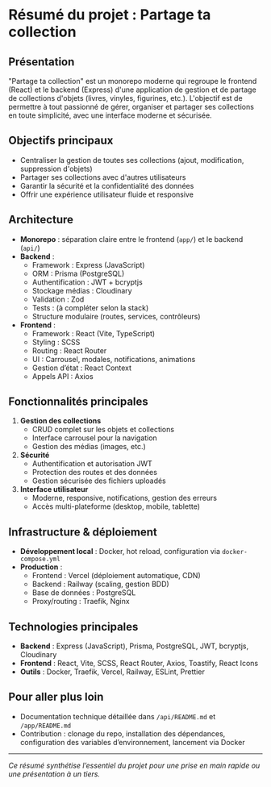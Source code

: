 # Résumé du projet : Partage ta collection

## Présentation

"Partage ta collection" est un monorepo moderne qui regroupe le frontend (React) et le backend (Express) d'une application de gestion et de partage de collections d'objets (livres, vinyles, figurines, etc.). L'objectif est de permettre à tout passionné de gérer, organiser et partager ses collections en toute simplicité, avec une interface moderne et sécurisée.

## Objectifs principaux
- Centraliser la gestion de toutes ses collections (ajout, modification, suppression d'objets)
- Partager ses collections avec d'autres utilisateurs
- Garantir la sécurité et la confidentialité des données
- Offrir une expérience utilisateur fluide et responsive

## Architecture

- **Monorepo** : séparation claire entre le frontend (`app/`) et le backend (`api/`)
- **Backend** :
  - Framework : Express (JavaScript)
  - ORM : Prisma (PostgreSQL)
  - Authentification : JWT + bcryptjs
  - Stockage médias : Cloudinary
  - Validation : Zod
  - Tests : (à compléter selon la stack)
  - Structure modulaire (routes, services, contrôleurs)
- **Frontend** :
  - Framework : React (Vite, TypeScript)
  - Styling : SCSS
  - Routing : React Router
  - UI : Carrousel, modales, notifications, animations
  - Gestion d’état : React Context
  - Appels API : Axios

## Fonctionnalités principales
1. **Gestion des collections**
   - CRUD complet sur les objets et collections
   - Interface carrousel pour la navigation
   - Gestion des médias (images, etc.)
2. **Sécurité**
   - Authentification et autorisation JWT
   - Protection des routes et des données
   - Gestion sécurisée des fichiers uploadés
3. **Interface utilisateur**
   - Moderne, responsive, notifications, gestion des erreurs
   - Accès multi-plateforme (desktop, mobile, tablette)
   
## Infrastructure & déploiement
- **Développement local** : Docker, hot reload, configuration via `docker-compose.yml`
- **Production** :
  - Frontend : Vercel (déploiement automatique, CDN)
  - Backend : Railway (scaling, gestion BDD)
  - Base de données : PostgreSQL
  - Proxy/routing : Traefik, Nginx

## Technologies principales
- **Backend** : Express (JavaScript), Prisma, PostgreSQL, JWT, bcryptjs, Cloudinary
- **Frontend** : React, Vite, SCSS, React Router, Axios, Toastify, React Icons
- **Outils** : Docker, Traefik, Vercel, Railway, ESLint, Prettier

## Pour aller plus loin
- Documentation technique détaillée dans `/api/README.md` et `/app/README.md`
- Contribution : clonage du repo, installation des dépendances, configuration des variables d’environnement, lancement via Docker

---

*Ce résumé synthétise l’essentiel du projet pour une prise en main rapide ou une présentation à un tiers.* 